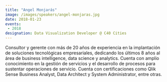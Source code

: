 ```yaml
---
title: "Angel Monjarás"
image: /images/speakers/angel-monjaras.jpg
date: 2018-01-23
events: 
 - 2018
designation: Data Visualization Developer @ C40 Cities 
---
```


Consultor y gerente con más de 20 años de experiencia en la implantación de soluciones tecnológicas empresariales, dedicando los últimos 8 años al área de business intelligence, data science y analytics. Cuenta con amplio conocimiento en la gestión de servicios y el desarrollo de procesos para sustentar operaciones de servicio. Cuenta con certificaciones como Qlik Sense Business Analyst, Data Architect y System Administrator, entre otras.